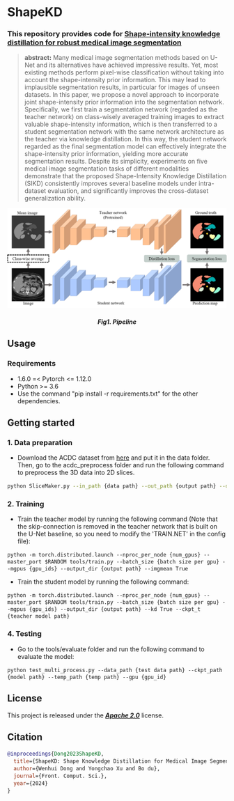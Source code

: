 # ShapeKD
### This repository provides code for [Shape-intensity knowledge distillation for robust medical image segmentation ](https://arxiv.org)

>**abstract:**
Many medical image segmentation methods based on U-Net and its alternatives have achieved impressive results. Yet, most existing methods perform pixel-wise classification without taking into account the shape-intensity prior information. This may lead to implausible segmentation results, in particular for images of unseen datasets. In this paper, we propose a novel approach to incorporate joint shape-intensity prior information into the segmentation network. Specifically, we first train a segmentation network (regarded as the teacher network) on class-wisely averaged training images to extract valuable shape-intensity information, which is then transferred to a student segmentation network with the same network architecture as the teacher via knowledge distillation. In this way, the student network regarded as the final segmentation model can effectively integrate the shape-intensity prior information, yielding more accurate segmentation results.
Despite its simplicity, experiments on five medical image segmentation tasks of different modalities demonstrate that the proposed Shape-Intensity Knowledge Distillation (SIKD) consistently improves several baseline models under intra-dataset evaluation, and significantly improves the cross-dataset generalization ability. 

![image](images/pipeline.png)
##### <center>Fig1. Pipeline</center>

## Usage

### Requirements
- 1.6.0 =< Pytorch <= 1.12.0
- Python >= 3.6
- Use the command "pip install -r requirements.txt" for the other dependencies.

## Getting started

### 1. Data preparation
- Download the ACDC dataset from [here](https://www.creatis.insa-lyon.fr/Challenge/acdc/) and put it in the data folder.
Then, go to the acdc_preprocess folder and run the following command to preprocess the 3D data into 2D slices.
```bash
python SliceMaker.py --in_path {data path} --out_path {output path} --data_json {data json file} --mode {train/val/test}
```
### 2. Training

- Train the teacher model by running the following command (Note that the skip-connection is removed in the teacher network that is built on the U-Net baseline, so you need to modify the 'TRAIN.NET' in the config file):

```
python -m torch.distributed.launch --nproc_per_node {num_gpus} --master_port $RANDOM tools/train.py --batch_size {batch size per gpu} --mgpus {gpu_ids} --output_dir {output path} --imgmean True
```
- Train the student model by running the following command:
```
python -m torch.distributed.launch --nproc_per_node {num_gpus} --master_port $RANDOM tools/train.py --batch_size {batch size per gpu} --mgpus {gpu_ids} --output_dir {output path} --kd True --ckpt_t {teacher model path}
```

### 4. Testing
- Go to the tools/evaluate folder and run the following command to evaluate the model:
```
python test_multi_process.py --data_path {test data path} --ckpt_path {model path} --temp_path {temp path} --gpu {gpu_id}
```

## License
This project is released under the [_**Apache 2.0**_](LICENSE) license.

## Citation
```bibtex
@inproceedings{Dong2023ShapeKD,
  title={ShapeKD: Shape Knowledge Distillation for Medical Image Segmentation},
  author={Wenhui Dong and Yongchao Xu and Bo du},
  journal={Front. Comput. Sci.},
  year={2024}
}
```
